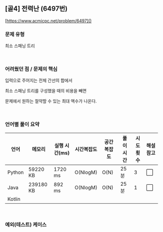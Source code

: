 ## [골4] 전력난 (6497번)

[https://www.acmicpc.net/problem/6497]()

### 문제 유형

최소 스패닝 트리

<br>

### 어려웠던 점 / 문제의 핵심

입력으로 주어지는 전체 간선의 합에서

최소 스패닝 트리를 구성했을 때의 비용을 빼면

문제에서 원하는 절약할 수 있는 최대 액수가 나온다.

<br>

### 언어별 풀이 요약

| 언어   | 메모리    | 실행 시간(ms) | 시간복잡도 | 공간복잡도 | 풀이 시간 | 시도 횟수 | 해설 참고            |
| ------ | --------- | ------------- | ---------- | ---------- | --------- | --------- | -------------------- |
| Python | 59220 KB  | 1720 ms       | O(NlogM)   | O(N)       | 25분      | 3         | :white_large_square: |
| Java   | 239180 KB | 892 ms        | O(NlogM)   | O(N)       | 25분      | 1         | :white_large_square: |
| Kotlin |           |               |            |            |           |           |                      |

<br>

### 예외(테스트) 케이스

```
```

